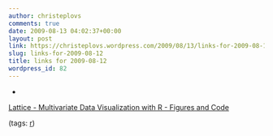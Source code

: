 ```yaml
---
author: christeplovs
comments: true
date: 2009-08-13 04:02:37+00:00
layout: post
link: https://christeplovs.wordpress.com/2009/08/13/links-for-2009-08-12/
slug: links-for-2009-08-12
title: links for 2009-08-12
wordpress_id: 82
---
```


  * 
                

[Lattice - Multivariate Data Visualization with R - Figures and Code](http://lmdvr.r-forge.r-project.org/figures/figures.html)


                
                

(tags: [r](http://delicious.com/cteplovs/r))


            
